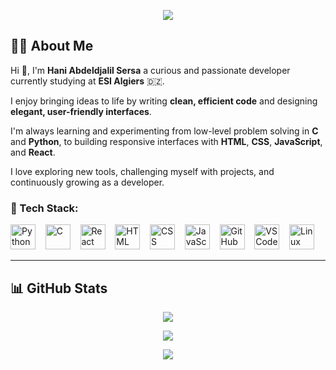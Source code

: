 <p align="center">
  <img src="https://readme-typing-svg.herokuapp.com?size=30&color=0072ff&center=true&vCenter=true&width=550&speed=60&lines=Hi+👋,+I'm+Hani+Abdeldjalil+Sersa;🎓+Student+at+ESI+Algiers;💻+Web+%26+Software+Developer" />
</p>


## 👨‍💻 About Me

Hi 👋, I'm **Hani Abdeldjalil Sersa**  a curious and passionate developer currently studying at **ESI Algiers** 🇩🇿.  

I enjoy bringing ideas to life by writing **clean, efficient code** and designing **elegant, user-friendly interfaces**.  

I'm always learning and experimenting from low-level problem solving in **C** and **Python**, to building responsive interfaces with **HTML**, **CSS**, **JavaScript**, and **React**.  

I love exploring new tools, challenging myself with projects, and continuously growing as a developer.


### 💬 Tech Stack:
<p align="left">
  <img src="https://skillicons.dev/icons?i=python" height="40" alt="Python" />
  &nbsp;&nbsp;
  <img src="https://skillicons.dev/icons?i=c" height="40" alt="C" />
  &nbsp;&nbsp;
  <img src="https://skillicons.dev/icons?i=react" height="40" alt="React" />
  &nbsp;&nbsp;
  <img src="https://skillicons.dev/icons?i=html" height="40" alt="HTML" />
  &nbsp;&nbsp;
  <img src="https://skillicons.dev/icons?i=css" height="40" alt="CSS" />
  &nbsp;&nbsp;
  <img src="https://skillicons.dev/icons?i=js" height="40" alt="JavaScript" />
  &nbsp;&nbsp;
  <img src="https://skillicons.dev/icons?i=github" height="40" alt="GitHub" />
  &nbsp;&nbsp;
  <img src="https://skillicons.dev/icons?i=vscode" height="40" alt="VS Code" />
  &nbsp;&nbsp;
  <img src="https://skillicons.dev/icons?i=linux" height="40" alt="Linux" />
</p>


---

## 📊 GitHub Stats

<p align="center">
  <img src="https://github-readme-stats.vercel.app/api?username=hanisersa&show_icons=true&theme=tokyonight&hide_border=true" />
</p>

<p align="center">
  <img src="https://github-readme-streak-stats.herokuapp.com/?user=hanisersa&theme=tokyonight&hide_border=true" />
</p>

<p align="center">
  <img src="https://github-profile-trophy.vercel.app/?username=hanisersa&theme=tokyonight&no-frame=true&row=1" />
</p>


